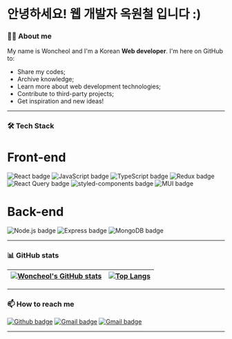 # 안녕하세요! 웹 개발자 옥원철 입니다 :)

### 👨‍💻 About me

My name is Woncheol and I'm a Korean **Web developer**. I'm here on GitHub to:
- Share my codes;
- Archive knowledge;
- Learn more about web development technologies;
- Contribute to third-party projects;
- Get inspiration and new ideas!

---

### 🛠 Tech Stack

# Front-end

![React badge](https://img.shields.io/badge/react-61DAFB?style=for-the-badge&logo=react&logoColor=white)  ![JavaScript badge](https://img.shields.io/badge/javascript-F7DF1E?style=for-the-badge&logo=javascript&logoColor=white) ![TypeScript badge](https://img.shields.io/badge/typescript-3178C6?style=for-the-badge&logo=typescript&logoColor=white) ![Redux badge](https://img.shields.io/badge/redux-764ABC?style=for-the-badge&logo=redux&logoColor=white) ![React Query badge](https://img.shields.io/badge/reactquery-ff4154?style=for-the-badge&logo=reactquery&logoColor=white) ![styled-components badge](https://img.shields.io/badge/styled--components-DB7093?style=for-the-badge&logo=styledcomponents&logoColor=white) ![MUI badge](https://img.shields.io/badge/mui-007FFF?style=for-the-badge&logo=mui&logoColor=white)

# Back-end

![Node.js badge](https://img.shields.io/badge/nodejs-339933?style=for-the-badge&logo=Node.js&logoColor=white) ![Express badge](https://img.shields.io/badge/express-000000?style=for-the-badge&logo=Express&logoColor=white) ![MongoDB badge](https://img.shields.io/badge/MongoDB-47A248?style=for-the-badge&logo=MongoDB&logoColor=white)

---

### 📊 GitHub stats


[![Woncheol's GitHub stats](https://github-readme-stats.vercel.app/api?username=okcleff&show_icons=true&theme=dark&text_color=fff&border_color=79ff97&hide_title=true)](https://github.com/okcleff) | [![Top Langs](https://github-readme-stats.vercel.app/api/top-langs/?username=okcleff&theme=dark&text_color=fff&border_color=79ff97&layout=compact)](https://github.com/okcleff) 
| ----------- | ------------ |

---

### 📫 How to reach me

[![Github badge](https://img.shields.io/badge/okcleff-100000?style=for-the-badge&logo=github&logoColor=white)](https://github.com/okcleff) [![Gmail badge](https://img.shields.io/badge/okcleff@gmail.com-c5221f?style=for-the-badge&logo=gmail&logoColor=white)](mailto:okcleff@gmail.com) [![Gmail badge](https://img.shields.io/badge/okwc@onionfive.io-c5221f?style=for-the-badge&logo=gmail&logoColor=white)](mailto:okwc@onionfive.io)

---
